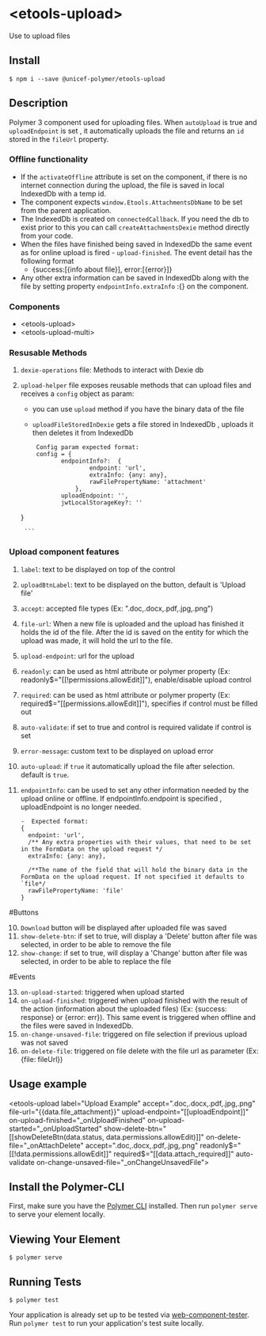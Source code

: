 # \<etools-upload\>

Use to upload files

## Install
`$ npm i --save @unicef-polymer/etools-upload`

## Description
Polymer 3 component used for uploading files.
When `autoUpload` is true and `uploadEndpoint` is set , it automatically uploads the file and returns an `id` stored in the `fileUrl` property.

### Offline functionality
* If the `activateOffline` attribute is set on the <etools-upload-multi> component, if there is no internet connection during the upload, the file is saved in local IndexedDb with a temp id.
* The component expects `window.Etools.AttachmentsDbName` to be set from the parent application.
* The IndexedDb is created on  `connectedCallback`. If you need the db to exist prior to this you can call `createAttachmentsDexie` method directly from your code.
* When the files have finished being saved in IndexedDb the same event as for online upload is fired - `upload-finished`. The event detail has the following format
	-	{success:[{info about file}], error:[{error}]}
* Any other extra information can be saved in IndexedDb along with the file by setting property `endpointInfo.extraInfo` :{} on the component.



### Components
* \<etools-upload\>
* \<etools-upload-multi\>

### Resusable Methods
1. `dexie-operations` file: Methods to interact with Dexie db
2. `upload-helper` file exposes reusable methods that can upload files and receives a `config` object as param:
 	- you can use `upload` method if you have the binary data of the file
 	- `uploadFileStoredInDexie` gets a file stored in IndexedDb , uploads it then deletes it from IndexedDb

	 	```
		 Config param expected format:
		 config = {
				endpointInfo?:  {
						endpoint: 'url',
						extraInfo: {any: any},
						rawFilePropertyName: 'attachment'
					},
				uploadEndpoint: '',
				jwtLocalStorageKey?: ''
     }

		```


### Upload component features

1. `label`: text to be displayed on top of the control
2. `uploadBtnLabel`: text to be displayed on the button, default is 'Upload file'
3. `accept`: accepted file types (Ex: ".doc,.docx,.pdf,.jpg,.png")
4. `file-url`: When a new file is uploaded and the upload has finished it holds the id of the file. After the id is saved on the entity for which the upload was made, it will hold the url to the file.
5. `upload-endpoint`: url for the upload
6. `readonly`: can be used as html attribute or polymer property (Ex: readonly$="[[!permissions.allowEdit]]"), enable/disable upload control
7. `required`: can be used as html attribute or polymer property (Ex: required$="[[permissions.allowEdit]]"), specifies if control must be filled out
8. `auto-validate`: if set to true and control is required validate if control is set
9. `error-message`: custom text to be displayed on upload error
10. `auto-upload`: if `true` it automatically upload the file after selection. default is `true`.
11. `endpointInfo`: can be used to set any other information needed by the upload online or offline. If endpointInfo.endpoint is specified , uploadEndpoint is no longer needed.

		-  Expected format:
        {
          endpoint: 'url',
          /** Any extra properties with their values, that need to be set in the FormData on the upload request */
          extraInfo: {any: any},

          /**The name of the field that will hold the binary data in the FormData on the upload request. If not specified it defaults to `file*/
          rawFilePropertyName: 'file'
        }


#Buttons

10. `Download` button will be displayed after uploaded file was saved
11. `show-delete-btn`:  if set to true, will display a 'Delete' button after file was selected, in order to be able to remove the file
12. `show-change`: if set to true, will display a 'Change' button after file was selected, in order to be able to replace the file

#Events

13. `on-upload-started`: triggered when upload started
14. `on-upload-finished`: triggered when upload finished with the result of the action (information about the uploaded files) (Ex: {success: response} or {error: err}). This same event is triggered when offline and the files were saved in IndexedDb.
15. `on-change-unsaved-file`: triggered on file selection if previous upload was not saved
16. `on-delete-file`: triggered on file delete with the file url as parameter (Ex: {file: fileUrl})


## Usage example

 <etools-upload
		label="Upload Example"
		accept=".doc,.docx,.pdf,.jpg,.png"
		file-url="{{data.file_attachment}}"
		upload-endpoint="[[uploadEndpoint]]"
		on-upload-finished="_onUploadFinished"
		on-upload-started="_onUploadStarted"
		show-delete-btn="[[showDeleteBtn(data.status, data.permissions.allowEdit)]]"
		on-delete-file="_onAttachDelete"
		accept=".doc,.docx,.pdf,.jpg,.png"
		readonly$="[[!data.permissions.allowEdit]]"
		required$="[[data.attach_required]]"
		auto-validate
		on-change-unsaved-file="_onChangeUnsavedFile">
  </etools-upload>


## Install the Polymer-CLI

First, make sure you have the [Polymer CLI](https://www.npmjs.com/package/polymer-cli) installed. Then run `polymer serve` to serve your element locally.

## Viewing Your Element

```
$ polymer serve
```

## Running Tests

```
$ polymer test
```

Your application is already set up to be tested via [web-component-tester](https://github.com/Polymer/web-component-tester). Run `polymer test` to run your application's test suite locally.
